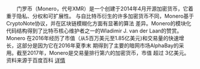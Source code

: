 &ensp;&ensp;&ensp;&ensp;门罗币（Monero，代号XMR）是一个创建于2014年4月开源加密货币，它着重于隐私、分权和可扩展性。
与自比特币衍生的许多加密货币不同，Monero基于CryptoNote协议，并在区块链模糊化方面有显著的算法
差异。Monero的模块化代码结构得到了比特币核心维护者之一的Wladimir J. van der Laan的赞赏。Monero
在2016年经历了市值（从5百万美元至1.85亿美元)和交易量的快速增长，这部分是因为它在2016年夏季末
期得到了主要的暗网市场AlphaBay的采用。截至2017年，Monero是交易量排行第六的加密货币，市值 超过
3亿美元。资料来源于百度百科 [详情](https://baike.baidu.com/item/%E9%97%A8%E7%BD%97%E5%B8%81/22414743?fr=aladdin)
